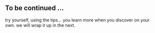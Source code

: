 ## To be continued ...

try yourself, using the tips...
you learn more when you discover on your own.
we will wrap it up in the next.

